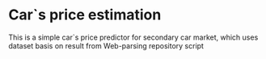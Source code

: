 # Car`s price estimation
 
This is a simple car`s price predictor for secondary car market, which uses dataset basis on result from Web-parsing repository script
